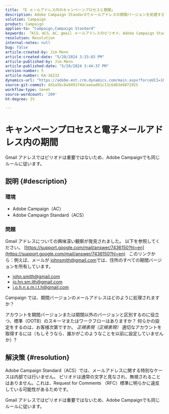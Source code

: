 ```yaml
---
title: 「E メールアドレス内のキャンペーンプロセスと期間」
description: Adobe Campaign Standardでメールアドレスの期間バージョンを処理する方法を説明します。
solution: Campaign
product: Campaign
applies-to: "Campaign,Campaign Standard"
keywords: 「KCS、ACS、AC、gmail メールアドレスのピリオド、Adobe Campaign Standard、Adobe Campaign、FAQ」
resolution: Resolution
internal-notes: null
bug: false
article-created-by: Jim Menn
article-created-date: "5/20/2024 3:33:03 PM"
article-published-by: Jim Menn
article-published-date: "5/20/2024 3:44:37 PM"
version-number: 5
article-number: KA-16232
dynamics-url: "https://adobe-ent.crm.dynamics.com/main.aspx?forceUCI=1&pagetype=entityrecord&etn=knowledgearticle&id=5ff0d63d-be16-ef11-9f8a-6045bd006268"
source-git-commit: dd1a5bc8a9491f44ceeead01c13c6d83d4872925
workflow-type: tm+mt
source-wordcount: '209'
ht-degree: 1%

---
```


# キャンペーンプロセスと電子メールアドレス内の期間


Gmail アドレスではピリオドは重要ではないため、Adobe Campaignでも同じルールに従います。

## 説明 {#description}


### <b>環境</b>

- Adobe Campaign（AC）
- Adobe Campaign Standard（ACS）




### <b>問題</b>

Gmail アドレスについての興味深い観察が発見されました。 以下を参照してください。 [https://support.google.com/mail/answer/7436150?hl=en](https://support.google.com/mail/answer/7436150?hl=en)
 
このリンクから：例えば、メールが [johnsmith@gmail.com](mailto:johnsmith@gmail.com)では、住所のすべての期間バージョンを所有しています。

- [john.smith@gmail.com](mailto:john.smith@gmail.com)
- [jo.hn.sm.ith@gmail.com](mailto:jo.hn.sm.ith@gmail.com)
- [j.o.h.n.s.m.i.t.h@gmail.com](mailto:j.o.h.n.s.m.i.t.h@gmail.com)


Campaign では、期間バージョンのメールアドレスはどのように処理されますか？

アカウントを期間バージョンまたは期間以外のバージョンと区別するのに役立つ、標準（OOTB）のスキーマまたはワークフローはありますか？ 何らかの設定をするのは、お客様次第ですか。 *正規表現（正規表現）* 適切なアカウントを取得するには（もしそうなら、誰かがこのようなことを以前に設定していませんか）?


## 解決策 {#resolution}


Adobe Campaign Standard（ACS）では、メールアドレスに関する特別なケースは内部では行いません。 ピリオドは通常の文字と見なされ、無視されることはありません。これは、Request for Comments （RFC）標準に明らかに違反している可能性があるためです。

Gmail アドレスではピリオドは重要ではないため、Adobe Campaignでも同じルールに従います。
